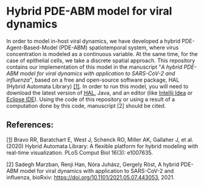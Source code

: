 # Hybrid PDE-ABM model for viral dynamics

In order to model in-host viral dynamics, we have developed a hybrid PDE-Agent-Based-Model (PDE-ABM) spatiotemporal system, where virus concentration is modeled as a continuous variable. At the same time, for the case of epithelial cells, we take a discrete spatial approach. 
This repository contains our implementation of this model in the manuscript "*A hybrid PDE-ABM model for viral dynamics with application to SARS-CoV-2 and influenza*", based on a free and open-source software package, HAL (Hybrid Automata Library) [[1]](https://journals.plos.org/ploscompbiol/article?id=10.1371/journal.pcbi.1007635). In order to run this model, you will need to download the latest version of [HAL](https://github.com/MathOnco/HAL.git), Java, and an editor (like [Intellij Idea](https://www.jetbrains.com/idea/download/#section=windows) or [Eclipse IDE](https://www.eclipse.org/downloads/packages/)). Using the code of this repository or using a result of a computation done by this code, manuscript [2] should be cited.

## References: 
[[1]](https://journals.plos.org/ploscompbiol/article?id=10.1371/journal.pcbi.1007635) Bravo RR, Baratchart E, West J, Schenck RO, Miller AK, Gallaher J, et al. (2020) Hybrid Automata Library: A flexible platform for hybrid modeling with real-time visualization. PLoS Comput Biol 16(3): e1007635.

[2] Sadegh Marzban, Renji Han, Nóra Juhász, Gergely Röst, A hybrid PDE-ABM model for viral dynamics with application to SARS-CoV-2 and influenza, bioRxiv: https://doi.org/10.1101/2021.05.07.443053, 2021.

